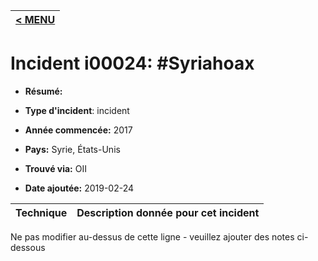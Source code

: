 |[< MENU](../README.md)|
|---|
# Incident i00024: #Syriahoax

* **Résumé:**

* **Type d'incident**: incident

* **Année commencée:** 2017

* **Pays:** Syrie, États-Unis

* **Trouvé via:** OII

* **Date ajoutée:** 2019-02-24
 

|Technique |Description donnée pour cet incident |
|--------- |------------------------- |


Ne pas modifier au-dessus de cette ligne - veuillez ajouter des notes ci-dessous